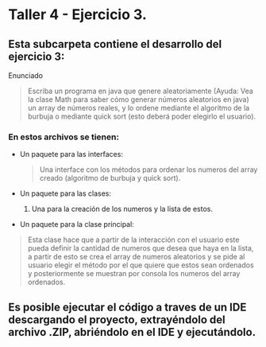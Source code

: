 # Taller 4 - Ejercicio 3.
## Esta subcarpeta contiene el desarrollo del ejercicio 3:
Enunciado
> Escriba un programa en java que genere aleatoriamente (Ayuda: Vea la clase Math para saber cómo generar números aleatorios en java) un array de números reales, y lo ordene mediante el algoritmo de la burbuja o mediante quick sort (esto deberá poder elegirlo el usuario).

### En estos archivos se tienen:
* Un paquete para las interfaces:
  > Una interface con los métodos para ordenar los numeros del array creado (algoritmo de burbuja y quick sort).
  > 
* Un paquete para las clases:
  1. Una para la creación de los numeros y la lista de estos.

* Un paquete para la clase principal:
> Esta clase hace que a partir de la interacción con el usuario este pueda definir la cantidad de numeros que desea que haya en la lista, a partir de esto se crea el array de numeros aleatorios y se pide al usuario elegir el método por el que quiere que estos sean ordenados y posteriormente se muestran por consola los numeros del array ordenados.

## Es posible ejecutar el código a traves de un IDE descargando el proyecto, extrayéndolo del archivo .ZIP, abriéndolo en el IDE y ejecutándolo.
